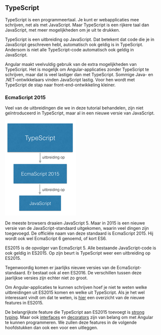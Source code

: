 ## TypeScript

TypeScript is een programmeertaal. Je kunt er webapplicaties mee schrijven, net als met JavaScript. Maar TypeScript is
een rijkere taal dan JavaScript, met meer mogelijkheden om je uit te drukken.

TypeScript is een uitbreiding op JavaScript. Dat betekent dat code die je in JavaScript geschreven hebt, automatisch ook 
geldig is in TypeScript. Andersom is niet alle TypeScript-code automatisch ook geldig in JavaScript.

Angular maakt veelvuldig gebruik van de extra mogelijkheden van TypeScript. Het is mogelijk om Angular-applicaties 
zonder TypeScript te schrijven, maar dat is veel lastiger dan met TypeScript. Sommige Java- en .NET-ontwikkelaars 
vinden JavaScript lastig. Voor hen wordt met TypeScript de stap naar front-end-ontwikkeling kleiner.

### EcmaScript 2015

Veel van de uitbreidingen die we in deze tutorial behandelen, zijn niet ge&iuml;ntroduceerd in TypeScript, maar al in
een nieuwe versie van JavaScript. 

![TypeScript is een uitbreiding op EcmaScript 2015. EcmaScript 2015 is een uitbreiding op JavaScript.](03.typescript.png)

De meeste browsers draaien JavaScript 5. Maar in 2015 is een nieuwe versie van de
JavaScript-standaard uitgekomen, waarin veel dingen zijn toegevoegd. De offici&euml;le naam van deze standaard is 
EcmaScript 2015. Hij wordt ook wel EcmaScript 6 genoemd, of kort ES6.

ES2015 is de opvolger van EcmaScript 5. Alle bestaande JavaScript-code is ook geldig in ES2015. Op zijn beurt is 
TypeScript weer een uitbreiding op ES2015. 

Tegenwoordig komen er jaarlijks nieuwe versies van de EcmaScript-standaard. 
Er bestaat ook al een ES2016. De verschillen tussen deze jaarlijkse versies zijn echter niet zo groot.

Om Angular-applicaties te kunnen schrijven hoef je niet te weten welke uitbreidingen uit ES2015 komen en welke uit 
TypeScript. Als je het wel interessant vindt om dat te weten, is [hier](http://es6-features.org/) een overzicht van de
nieuwe features in ES2015.

De belangrijkste feature die TypeScript aan ES2015 toevoegt is 
[strong typing](https://en.wikipedia.org/wiki/Type_safety). Maar ook 
[interfaces](https://www.typescriptlang.org/docs/handbook/interfaces.html) en 
[decorators](https://www.typescriptlang.org/docs/handbook/decorators.html) zijn van belang om met Angular te kunnen 
programmeren. We zullen deze features in de volgende hoofdstukken dan ook een voor een uitleggen. 

